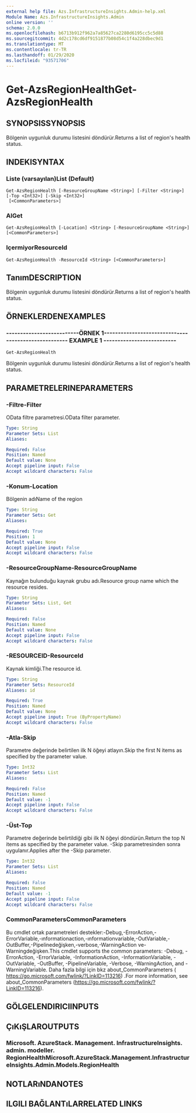 ```yaml
---
external help file: Azs.InfrastructureInsights.Admin-help.xml
Module Name: Azs.InfrastructureInsights.Admin
online version: ''
schema: 2.0.0
ms.openlocfilehash: b6713b912f962a7a85627ca2280d6195cc5c5d88
ms.sourcegitcommit: 4d2c178cd6df9151877b08d54c1f4a228dbec9d1
ms.translationtype: MT
ms.contentlocale: tr-TR
ms.lasthandoff: 01/29/2020
ms.locfileid: "93571706"
---
```

# <span data-ttu-id="d3cb6-101">Get-AzsRegionHealth</span><span class="sxs-lookup"><span data-stu-id="d3cb6-101">Get-AzsRegionHealth</span></span>

## <span data-ttu-id="d3cb6-102">SYNOPSIS</span><span class="sxs-lookup"><span data-stu-id="d3cb6-102">SYNOPSIS</span></span>
<span data-ttu-id="d3cb6-103">Bölgenin uygunluk durumu listesini döndürür.</span><span class="sxs-lookup"><span data-stu-id="d3cb6-103">Returns a list of region's health status.</span></span>

## <span data-ttu-id="d3cb6-104">INDEKI</span><span class="sxs-lookup"><span data-stu-id="d3cb6-104">SYNTAX</span></span>

### <span data-ttu-id="d3cb6-105">Liste (varsayılan)</span><span class="sxs-lookup"><span data-stu-id="d3cb6-105">List (Default)</span></span>
```
Get-AzsRegionHealth [-ResourceGroupName <String>] [-Filter <String>] [-Top <Int32>] [-Skip <Int32>]
 [<CommonParameters>]
```

### <span data-ttu-id="d3cb6-106">Al</span><span class="sxs-lookup"><span data-stu-id="d3cb6-106">Get</span></span>
```
Get-AzsRegionHealth [-Location] <String> [-ResourceGroupName <String>] [<CommonParameters>]
```

### <span data-ttu-id="d3cb6-107">Içermiyor</span><span class="sxs-lookup"><span data-stu-id="d3cb6-107">ResourceId</span></span>
```
Get-AzsRegionHealth -ResourceId <String> [<CommonParameters>]
```

## <span data-ttu-id="d3cb6-108">Tanım</span><span class="sxs-lookup"><span data-stu-id="d3cb6-108">DESCRIPTION</span></span>
<span data-ttu-id="d3cb6-109">Bölgenin uygunluk durumu listesini döndürür.</span><span class="sxs-lookup"><span data-stu-id="d3cb6-109">Returns a list of region's health status.</span></span>

## <span data-ttu-id="d3cb6-110">ÖRNEKLERDEN</span><span class="sxs-lookup"><span data-stu-id="d3cb6-110">EXAMPLES</span></span>

### <span data-ttu-id="d3cb6-111">--------------------------ÖRNEK 1--------------------------</span><span class="sxs-lookup"><span data-stu-id="d3cb6-111">-------------------------- EXAMPLE 1 --------------------------</span></span>
```
Get-AzsRegionHealth
```

<span data-ttu-id="d3cb6-112">Bölgenin uygunluk durumu listesini döndürür.</span><span class="sxs-lookup"><span data-stu-id="d3cb6-112">Returns a list of region's health status.</span></span>

## <span data-ttu-id="d3cb6-113">PARAMETRELERINE</span><span class="sxs-lookup"><span data-stu-id="d3cb6-113">PARAMETERS</span></span>

### <span data-ttu-id="d3cb6-114">-Filtre</span><span class="sxs-lookup"><span data-stu-id="d3cb6-114">-Filter</span></span>
<span data-ttu-id="d3cb6-115">OData filtre parametresi.</span><span class="sxs-lookup"><span data-stu-id="d3cb6-115">OData filter parameter.</span></span>

```yaml
Type: String
Parameter Sets: List
Aliases: 

Required: False
Position: Named
Default value: None
Accept pipeline input: False
Accept wildcard characters: False
```

### <span data-ttu-id="d3cb6-116">-Konum</span><span class="sxs-lookup"><span data-stu-id="d3cb6-116">-Location</span></span>
<span data-ttu-id="d3cb6-117">Bölgenin adı</span><span class="sxs-lookup"><span data-stu-id="d3cb6-117">Name of the region</span></span>

```yaml
Type: String
Parameter Sets: Get
Aliases: 

Required: True
Position: 1
Default value: None
Accept pipeline input: False
Accept wildcard characters: False
```

### <span data-ttu-id="d3cb6-118">-ResourceGroupName</span><span class="sxs-lookup"><span data-stu-id="d3cb6-118">-ResourceGroupName</span></span>
<span data-ttu-id="d3cb6-119">Kaynağın bulunduğu kaynak grubu adı.</span><span class="sxs-lookup"><span data-stu-id="d3cb6-119">Resource group name which the resource resides.</span></span>

```yaml
Type: String
Parameter Sets: List, Get
Aliases: 

Required: False
Position: Named
Default value: None
Accept pipeline input: False
Accept wildcard characters: False
```

### <span data-ttu-id="d3cb6-120">-RESOURCEID</span><span class="sxs-lookup"><span data-stu-id="d3cb6-120">-ResourceId</span></span>
<span data-ttu-id="d3cb6-121">Kaynak kimliği.</span><span class="sxs-lookup"><span data-stu-id="d3cb6-121">The resource id.</span></span>

```yaml
Type: String
Parameter Sets: ResourceId
Aliases: id

Required: True
Position: Named
Default value: None
Accept pipeline input: True (ByPropertyName)
Accept wildcard characters: False
```

### <span data-ttu-id="d3cb6-122">-Atla</span><span class="sxs-lookup"><span data-stu-id="d3cb6-122">-Skip</span></span>
<span data-ttu-id="d3cb6-123">Parametre değerinde belirtilen ilk N öğeyi atlayın.</span><span class="sxs-lookup"><span data-stu-id="d3cb6-123">Skip the first N items as specified by the parameter value.</span></span>

```yaml
Type: Int32
Parameter Sets: List
Aliases: 

Required: False
Position: Named
Default value: -1
Accept pipeline input: False
Accept wildcard characters: False
```

### <span data-ttu-id="d3cb6-124">-Üst</span><span class="sxs-lookup"><span data-stu-id="d3cb6-124">-Top</span></span>
<span data-ttu-id="d3cb6-125">Parametre değerinde belirtildiği gibi ilk N öğeyi döndürün.</span><span class="sxs-lookup"><span data-stu-id="d3cb6-125">Return the top N items as specified by the parameter value.</span></span>
<span data-ttu-id="d3cb6-126">-Skip parametresinden sonra uygulanır.</span><span class="sxs-lookup"><span data-stu-id="d3cb6-126">Applies after the -Skip parameter.</span></span>

```yaml
Type: Int32
Parameter Sets: List
Aliases: 

Required: False
Position: Named
Default value: -1
Accept pipeline input: False
Accept wildcard characters: False
```

### <span data-ttu-id="d3cb6-127">CommonParameters</span><span class="sxs-lookup"><span data-stu-id="d3cb6-127">CommonParameters</span></span>
<span data-ttu-id="d3cb6-128">Bu cmdlet ortak parametreleri destekler:-Debug,-ErrorAction,-ErrorVariable,-ınformationaction,-ınformationvariable,-OutVariable,-OutBuffer,-Pipelinedeğişken,-verbose,-WarningAction ve-Warningdeğişken.</span><span class="sxs-lookup"><span data-stu-id="d3cb6-128">This cmdlet supports the common parameters: -Debug, -ErrorAction, -ErrorVariable, -InformationAction, -InformationVariable, -OutVariable, -OutBuffer, -PipelineVariable, -Verbose, -WarningAction, and -WarningVariable.</span></span> <span data-ttu-id="d3cb6-129">Daha fazla bilgi için bkz about_CommonParameters ( https://go.microsoft.com/fwlink/?LinkID=113216) .</span><span class="sxs-lookup"><span data-stu-id="d3cb6-129">For more information, see about_CommonParameters (https://go.microsoft.com/fwlink/?LinkID=113216).</span></span>

## <span data-ttu-id="d3cb6-130">GÖLGELENDIRICI</span><span class="sxs-lookup"><span data-stu-id="d3cb6-130">INPUTS</span></span>

## <span data-ttu-id="d3cb6-131">ÇıKıŞLAR</span><span class="sxs-lookup"><span data-stu-id="d3cb6-131">OUTPUTS</span></span>

### <span data-ttu-id="d3cb6-132">Microsoft. AzureStack. Management. InfrastructureInsights. admin. modeller. RegionHealth</span><span class="sxs-lookup"><span data-stu-id="d3cb6-132">Microsoft.AzureStack.Management.InfrastructureInsights.Admin.Models.RegionHealth</span></span>

## <span data-ttu-id="d3cb6-133">NOTLARıNDA</span><span class="sxs-lookup"><span data-stu-id="d3cb6-133">NOTES</span></span>

## <span data-ttu-id="d3cb6-134">ILGILI BAĞLANTıLAR</span><span class="sxs-lookup"><span data-stu-id="d3cb6-134">RELATED LINKS</span></span>

